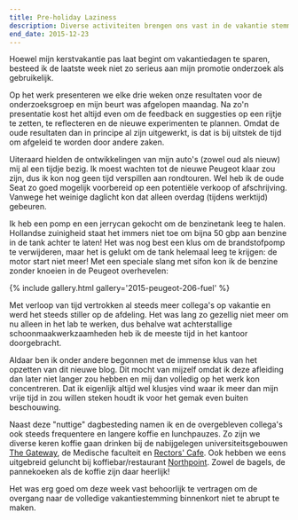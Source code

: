 ```yaml
---
title: Pre-holiday Laziness
description: Diverse activiteiten brengen ons vast in de vakantie stemming.
end_date: 2015-12-23
---
```

Hoewel mijn kerstvakantie pas laat begint om vakantiedagen te sparen, besteed ik de laatste week niet zo serieus aan mijn promotie onderzoek als gebruikelijk.

<a name="more"></a>

Op het werk presenteren we elke drie weken onze resultaten voor de onderzoeksgroep en mijn beurt was afgelopen maandag. Na zo'n presentatie kost het altijd even om de feedback en suggesties op een rijtje te zetten, te reflecteren en de nieuwe experimenten te plannen. Omdat de oude resultaten dan in principe al zijn uitgewerkt, is dat is bij uitstek de tijd om afgeleid te worden door andere zaken.

Uiteraard hielden de ontwikkelingen van mijn auto's (zowel oud als nieuw) mij al een tijdje bezig. Ik moest wachten tot de nieuwe Peugeot klaar zou zijn, dus ik kon nog geen tijd verspillen aan rondtouren. Wel heb ik de oude Seat zo goed mogelijk voorbereid op een potentiële verkoop of afschrijving. Vanwege het weinige daglicht kon dat alleen overdag (tijdens werktijd) gebeuren.

Ik heb een pomp en een jerrycan gekocht om de benzinetank leeg te halen. Hollandse zuinigheid staat het immers niet toe om bijna 50 gbp aan benzine in de tank achter te laten! Het was nog best een klus om de brandstofpomp te verwijderen, maar het is gelukt om de tank helemaal leeg te krijgen: de motor start niet meer! Met een speciale slang met sifon kon ik de benzine zonder knoeien in de Peugeot overhevelen:

{% include gallery.html gallery='2015-peugeot-206-fuel' %}


Met verloop van tijd vertrokken al steeds meer collega's op vakantie en werd het steeds stiller op de afdeling. Het was lang zo gezellig niet meer om nu alleen in het lab te werken, dus behalve wat achterstallige schoonmaakwerkzaamheden heb ik de meeste tijd in het kantoor doorgebracht. 

Aldaar ben ik onder andere begonnen met de immense klus van het opzetten van dit nieuwe blog. Dit mocht van mijzelf omdat ik deze afleiding dan later niet langer zou hebben en mij dan volledig op het werk kon concentreren. Dat ik eigenlijk altijd wel klusjes vind waar ik meer dan mijn vrije tijd in zou willen steken houdt ik voor het gemak even buiten beschouwing.

Naast deze "nuttige" dagbesteding namen ik en de overgebleven collega's ook steeds frequentere en langere koffie en lunchpauzes. Zo zijn we diverse keren koffie gaan drinken bij de nabijgelegen universiteitsgebouwen [The Gateway](http://www.discoverstandrews.com/view_Residential_Conference_Venues_The_Gateway.aspx), de Medische faculteit en [Rectors' Cafe](http://www.yourunion.net/union/cafesandbars/rectors/). Ook hebben we eens uitgebreid geluncht bij koffiebar/restaurant [Northpoint](http://www.tripadvisor.co.uk/Restaurant_Review-g186533-d1748584-Reviews-Northpoint-St_Andrews_Fife_Scotland.html). Zowel de bagels, de pannekoeken als de koffie zijn daar heerlijk!

Het was erg goed om deze week vast behoorlijk te vertragen om de overgang naar de volledige vakantiestemming binnenkort niet te abrupt te maken.